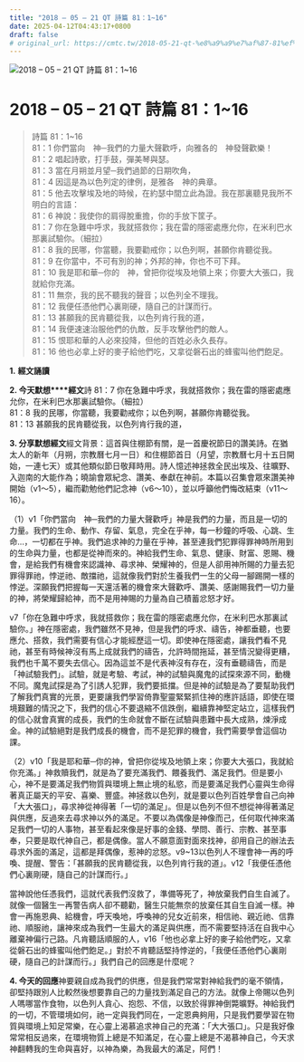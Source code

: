 ```yaml
---
title: "2018 – 05 – 21 QT 詩篇 81：1~16"
date: 2025-04-12T04:43:17+0800
draft: false
# original_url: https://cmtc.tw/2018-05-21-qt-%e8%a9%a9%e7%af%87-81%ef%bc%9a116
---
```


![2018 – 05 – 21 QT 詩篇 81：1~16](/images/qt.jpg   "2018 – 05 – 21 QT 詩篇 81：1~16")

# 2018 – 05 – 21 QT 詩篇 81：1~16

> 詩篇 81：1~16  
> 81：1 你們當向　神─我們的力量大聲歡呼，向雅各的　神發聲歡樂！  
> 81：2 唱起詩歌，打手鼓，彈美琴與瑟。  
> 81：3 當在月朔並月望─我們過節的日期吹角，  
> 81：4 因這是為以色列定的律例，是雅各　神的典章。  
> 81：5 他去攻擊埃及地的時候，在約瑟中間立此為證。我在那裏聽見我所不明白的言語：  
> 81：6 神說：我使你的肩得脫重擔，你的手放下筐子。  
> 81：7 你在急難中呼求，我就搭救你；我在雷的隱密處應允你，在米利巴水那裏試驗你。（細拉）  
> 81：8 我的民哪，你當聽，我要勸戒你；以色列啊，甚願你肯聽從我。  
> 81：9 在你當中，不可有別的神；外邦的神，你也不可下拜。  
> 81：10 我是耶和華─你的　神，曾把你從埃及地領上來；你要大大張口，我就給你充滿。  
> 81：11 無奈，我的民不聽我的聲音；以色列全不理我。  
> 81：12 我便任憑他們心裏剛硬，隨自己的計謀而行。  
> 81：13 甚願我的民肯聽從我，以色列肯行我的道，  
> 81：14 我便速速治服他們的仇敵，反手攻擊他們的敵人。  
> 81：15 恨耶和華的人必來投降，但他的百姓必永久長存。  
> 81：16 他也必拿上好的麥子給他們吃，又拿從磐石出的蜂蜜叫他們飽足。

**1.** **經文誦讀**

**2. 今天默想****經文**詩 81：7 你在急難中呼求，我就搭救你；我在雷的隱密處應允你，在米利巴水那裏試驗你。（細拉）  
81：8 我的民哪，你當聽，我要勸戒你；以色列啊，甚願你肯聽從我。  
81：13 甚願我的民肯聽從我，以色列肯行我的道，

**3. 分享默想經文**經文背景：這首與住棚節有關，是一首慶祝節日的讚美詩。在猶太人的新年（月朔，宗教曆七月一日）和住棚節首日（月望，宗教曆七月十五日開始，一連七天）或其他類似節日敬拜時用。詩人憶述神拯救全民出埃及、往曠野、入迦南的大能作為；曉諭會眾紀念、讚美、奉獻在神前。本篇以召集會眾來讚美神開始（v1～5），繼而勸勉他們記念神（v6～10），並以呼籲他們悔改結束（v11～16）。

（1）v1「你們當向　神─我們的力量大聲歡呼」神是我們的力量，而且是一切的力量。我們的生命、動作、存留、氣息，完全在乎神，每一秒鐘的呼吸、心跳、生命…，一切都在乎神。我們追求神的力量在乎神，甚至連我們犯罪得罪神時所用到的生命與力量，也都是從神而來的。神給我們生命、氣息、健康、財富、恩賜、機會，是給我們有機會來認識神、尋求神、榮耀神的，但是人卻用神所賜的力量去犯罪得罪祂，悖逆祂、敵擋祂，這就像我們對於生養我們一生的父母一腳踢開一樣的悖逆。深願我們把握每一天還活著的機會來大聲歡呼、讚美、感謝賜我們一切力量的神，將榮耀歸給神，而不是用神賜的力量為自己積蓄忿怒才好。

v7「你在急難中呼求，我就搭救你；我在雷的隱密處應允你，在米利巴水那裏試驗你。」神在隱密處，我們雖然不見神，但是我們的呼求、禱告，神都垂聽，也要應允、搭救，我們需要有信心才能經歷這一切。即使神在隱密處，讓我們看不見祂，甚至有時候神沒有馬上成就我們的禱告，允許時間拖延，甚至情況變得更糟，我們也千萬不要失去信心。因為這並不是代表神沒有存在，沒有垂聽禱告，而是「神試驗我們」。試驗，就是考驗、考試，神的試驗與魔鬼的試探來源不同，動機不同。魔鬼試探是為了引誘人犯罪，我們要抵擋。但是神的試驗是為了要幫助我們了解我們真實的光景，更要讓我們學習倚靠聖靈緊緊抓住神的應許話語，即使在環境艱難的情況之下，我們的信心不要退縮不信跌倒，繼續靠神堅定站立，這樣我們的信心就會真實的成長，我們的生命就會不斷在試驗與患難中長大成熟，煉淨成金。神的試驗絕對是我們成長的機會，而不是犯罪的機會，我們需要學會這個功課。

（2）v10「我是耶和華─你的神，曾把你從埃及地領上來；你要大大張口，我就給你充滿。」神救贖我們，就是為了要充滿我們、餵養我們、滿足我們。但是要小心，神不是要滿足我們物質與環境上無止境的私慾，而是要滿足我們心靈與生命得著真正屬天的平安、喜樂、豐盛。神拯救以色列，就是要以色列百姓學會自己向神「大大張口」，尋求神從神得著「一切的滿足」。但是以色列不但不想從神得著滿足與供應，反過來去尋求神以外的滿足。不要以為偶像是神像而己，任何取代神來滿足我們一切的人事物，甚至看起來像是好事的金錢、學問、善行、宗教、甚至事奉，只要是取代神自己，都是偶像。當人不願意面對面來找神，卻用自己的辦法去尋求外面的滿足，這都是拜偶像，惹神的忿怒。v9~13以色列人不理會神一再的呼喚、提醒、警告：「甚願我的民肯聽從我，以色列肯行我的道」。v12「我便任憑他們心裏剛硬，隨自己的計謀而行。」

當神說他任憑我們，這就代表我們沒救了，準備等死了，神放棄我們自生自滅了。就像一個醫生一再警告病人卻不聽勸，醫生只能無奈的放棄任其自生自滅一樣。神會一再施恩典、給機會，呼天喚地，呼喚神的兒女近前來，相信祂、親近祂、信靠祂、順服祂，讓神來成為我們一生最大的滿足與供應，而不需要堅持活在自我中心離棄神偏行己路。凡肯聽話順服的人，v16「他也必拿上好的麥子給他們吃，又拿從磐石出的蜂蜜叫他們飽足。」對於不肯聽話堅持悖逆的，「我便任憑他們心裏剛硬，隨自己的計謀而行。」我們自己的回應是什麼呢？

**4. 今天的回應**神要親自成為我們的供應，但是我們常常對神給我們的毫不領情，卻堅持跟別人比較然後想要靠自己的力量找到滿足自己的方法。就像上帝賜以色列人嗎哪當作食物，以色列人貪心、抱怨、不信，以致於得罪神倒斃曠野。神給我們的一切，不管環境如何，祂一定與我們同在，一定恩典夠用，只是我們要學習在物質與環境上知足常樂，在心靈上渴慕追求神自己的充滿：「大大張口」。只是我好像常常相反過來，在環境物質上總是不知滿足，在心靈上總是不渴慕神自己，今天求神翻轉我的生命與喜好，以神為樂，為我最大的滿足，阿們！